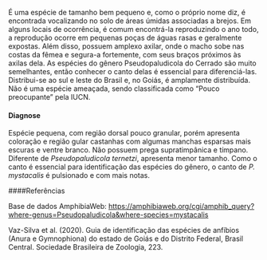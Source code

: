 ﻿É uma espécie de tamanho bem pequeno e, como o próprio nome diz, é encontrada vocalizando no solo de áreas úmidas associadas a brejos. Em alguns locais de ocorrência, é comum encontrá-la reproduzindo o ano todo, a reprodução ocorre em pequenas poças de águas rasas e geralmente expostas. Além disso, possuem amplexo axilar, onde o macho sobe nas costas da fêmea e segura-a fortemente, com seus braços próximos às axilas dela. As espécies do gênero Pseudopaludicola do Cerrado são muito semelhantes, então conhecer o canto delas é essencial para diferenciá-las. Distribui-se ao sul e leste do Brasil e, no Goiás, é amplamente distribuída. Não é uma espécie ameaçada, sendo classificada como “Pouco preocupante” pela IUCN. 


#### Diagnose
Espécie pequena, com região dorsal pouco granular, porém apresenta coloração e região gular castanhas com algumas manchas esparsas mais escuras e ventre branco. Não possuem prega supratimpânica e tímpano. Diferente de *Pseudopaludicola ternetzi*, apresenta menor tamanho. Como o canto é essencial para identificação das espécies do gênero, o canto de *P. mystacalis* é pulsionado e com mais notas. 


####Referências


Base de dados AmphibiaWeb: https://amphibiaweb.org/cgi/amphib_query?where-genus=Pseudopaludicola&where-species=mystacalis


Vaz-Silva et al. (2020). Guia de identificação das espécies de anfíbios (Anura e Gymnophiona) do estado de Goiás e do Distrito Federal, Brasil Central. Sociedade Brasileira de Zoologia, 223.